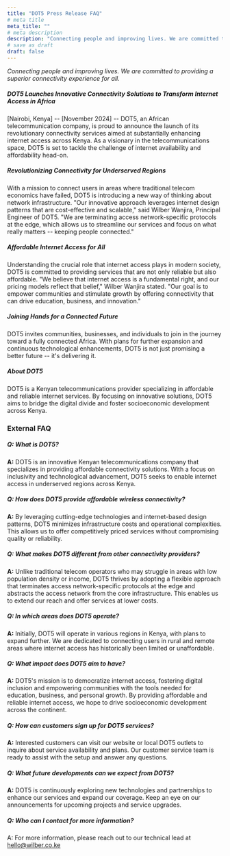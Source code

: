 ```yaml
---
title: "DOT5 Press Release FAQ"
# meta title
meta_title: ""
# meta description
description: "Connecting people and improving lives. We are committed to providing a superior connectivity experience for all"
# save as draft
draft: false
---
```


*Connecting people and improving lives. We are committed to providing a superior connectivity experience for all.*

##### DOT5 Launches Innovative Connectivity Solutions to Transform Internet Access in Africa

\[Nairobi, Kenya\] -- \[November 2024\] -- DOT5, an African telecommunication company, is proud to announce the launch of its revolutionary connectivity services aimed at substantially enhancing internet access across Kenya. As a visionary in the telecommunications space, DOT5 is set to tackle the challenge of internet availability and affordability head-on.

##### Revolutionizing Connectivity for Underserved Regions

With a mission to connect users in areas where traditional telecom economics have failed, DOT5 is introducing a new way of thinking about network infrastructure. "Our innovative approach leverages internet design patterns that are cost-effective and scalable," said Wilber Wanjira, Principal Engineer of DOT5. "We are terminating access network-specific protocols at the edge, which allows us to streamline our services and focus on what really matters -- keeping people connected."

##### Affordable Internet Access for All

Understanding the crucial role that internet access plays in modern society, DOT5 is committed to providing services that are not only reliable but also affordable. "We believe that internet access is a fundamental right, and our pricing models reflect that belief," Wilber Wanjira stated. "Our goal is to empower communities and stimulate growth by offering connectivity that can drive education, business, and innovation."

##### Joining Hands for a Connected Future

DOT5 invites communities, businesses, and individuals to join in the journey toward a fully connected Africa. With plans for further expansion and continuous technological enhancements, DOT5 is not just promising a better future -- it's delivering it.

##### About DOT5

DOT5 is a Kenyan telecommunications provider specializing in affordable and reliable internet services. By focusing on innovative solutions, DOT5 aims to bridge the digital divide and foster socioeconomic development across Kenya.

### External FAQ

##### Q: What is DOT5?

**A:** DOT5 is an innovative Kenyan telecommunications company that specializes in providing affordable connectivity solutions. With a focus on inclusivity and technological advancement, DOT5 seeks to enable internet access in underserved regions across Kenya.

##### Q: How does DOT5 provide affordable wireless connectivity?

**A:** By leveraging cutting-edge technologies and internet-based design patterns, DOT5 minimizes infrastructure costs and operational complexities. This allows us to offer competitively priced services without compromising quality or reliability.

##### Q: What makes DOT5 different from other connectivity providers?

**A:** Unlike traditional telecom operators who may struggle in areas with low population density or income, DOT5 thrives by adopting a flexible approach that terminates access network-specific protocols at the edge and abstracts the access network from the core infrastructure. This enables us to extend our reach and offer services at lower costs.

##### Q: In which areas does DOT5 operate?

**A:** Initially, DOT5 will operate in various regions in Kenya, with plans to expand further. We are dedicated to connecting users in rural and remote areas where internet access has historically been limited or unaffordable.

##### Q: What impact does DOT5 aim to have?

**A:** DOT5's mission is to democratize internet access, fostering digital inclusion and empowering communities with the tools needed for education, business, and personal growth. By providing affordable and reliable internet access, we hope to drive socioeconomic development across the continent.

##### Q: How can customers sign up for DOT5 services?

**A:** Interested customers can visit our website or local DOT5 outlets to inquire about service availability and plans. Our customer service team is ready to assist with the setup and answer any questions.

##### Q: What future developments can we expect from DOT5?

**A:** DOT5 is continuously exploring new technologies and partnerships to enhance our services and expand our coverage. Keep an eye on our announcements for upcoming projects and service upgrades.

##### Q: Who can I contact for more information?

A: For more information, please reach out to our technical lead at [hello\@wilber.co.ke](mailto:hello@wilber.co.ke)
